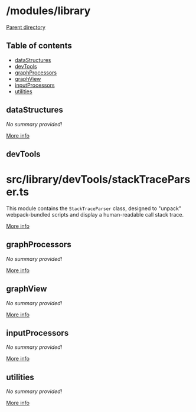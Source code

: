 # /modules/library 

[Parent directory](../__index__.md)


## Table of contents 
* [dataStructures](#__autogen_32__)
* [devTools](#__autogen_33__)
* [graphProcessors](#__autogen_34__)
* [graphView](#__autogen_35__)
* [inputProcessors](#__autogen_36__)
* [utilities](#__autogen_37__)


## dataStructures <a id="__autogen_32__"></a>
_No summary provided!_

[More info](dataStructures/__index__.md)


## devTools <a id="__autogen_33__"></a>
# src/library/devTools/stackTraceParser.ts

This module contains the `StackTraceParser` class, designed to "unpack" webpack-bundled scripts and display a
human-readable call stack trace.

[More info](devTools/__index__.md)


## graphProcessors <a id="__autogen_34__"></a>
_No summary provided!_

[More info](graphProcessors/__index__.md)


## graphView <a id="__autogen_35__"></a>
_No summary provided!_

[More info](graphView/__index__.md)


## inputProcessors <a id="__autogen_36__"></a>
_No summary provided!_

[More info](inputProcessors/__index__.md)


## utilities <a id="__autogen_37__"></a>
_No summary provided!_

[More info](utilities/__index__.md)
